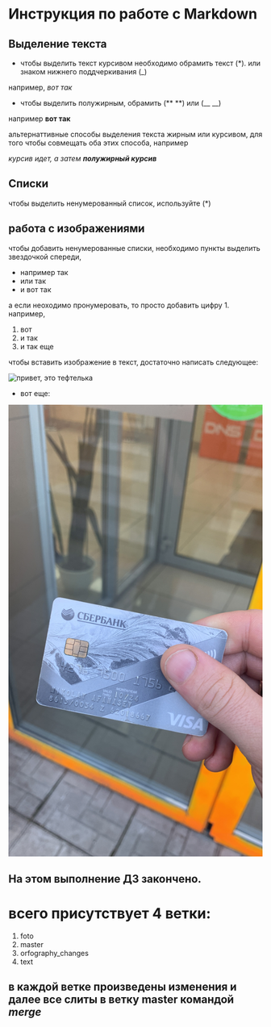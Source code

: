 # Инструкция по работе с Markdown

## Выделение текста
* чтобы выделить текст курсивом необходимо обрамить текст (*). или знаком нижнего поддчеркивания (_)

например, *вот так*
* чтобы выделить полужирным, обрамить (** **) или (__ __)


например **вот так**

альтернаттивные способы выделения текста жирным или курсивом, для того чтобы совмещать оба этих способа, например

_курсив идет, а затем **полужирный курсив**_



## Списки
чтобы выделить ненумерованный список, используйте (*)
## работа с изображениями
чтобы добавить ненумерованные списки, необходимо пункты выделить звездочкой спереди,

* например так
* или так
* и вот так

а если неоходимо пронумеровать, то просто добавить цифру 1.
например,

1. вот
2. и так
3. и так еще

чтобы вставить изображение в текст, достаточно написать следующее:

![привет, это тефтелька](teftelka.JPG)

* вот еще:


![картинка ](foto.JPG)


## На этом выполнение ДЗ закончено.
 # всего присутствует 4 ветки:

1. foto
2. master
3. orfography_changes
4. text

## в каждой ветке произведены изменения  и далее все слиты в ветку **master** командой *merge*
